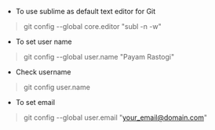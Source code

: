 
- To use sublime as default text editor for Git
> git config --global core.editor "subl -n -w"

- To set user name
> git config --global user.name "Payam Rastogi"

- Check username 
> git config user.name

- To set email
> git config --global user.email "your_email@domain.com"